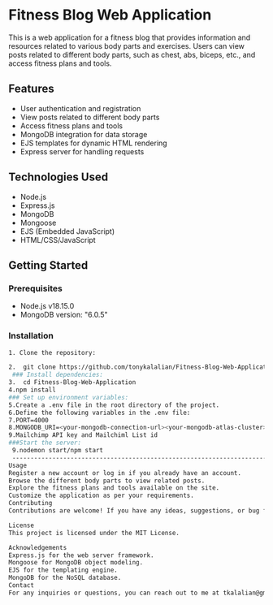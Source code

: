 # Fitness Blog Web Application

This is a web application for a fitness blog that provides information and resources related to various body parts and exercises. Users can view posts related to different body parts, such as chest, abs, biceps, etc., and access fitness plans and tools.

## Features

- User authentication and registration
- View posts related to different body parts
- Access fitness plans and tools
- MongoDB integration for data storage
- EJS templates for dynamic HTML rendering
- Express server for handling requests

## Technologies Used

- Node.js
- Express.js
- MongoDB
- Mongoose
- EJS (Embedded JavaScript)
- HTML/CSS/JavaScript

## Getting Started

### Prerequisites

- Node.js v18.15.0
- MongoDB version: "6.0.5"

### Installation


```bash
1. Clone the repository:

2.  git clone https://github.com/tonykalalian/Fitness-Blog-Web-Application.git
 ### Install dependencies:
3.  cd Fitness-Blog-Web-Application
4.npm install
### Set up environment variables:
5.Create a .env file in the root directory of the project.
6.Define the following variables in the .env file:
7.PORT=4000
8.MONGODB_URI=<your-mongodb-connection-url><your-mongodb-atlas-cluster>
9.Mailchimp API key and Mailchiml List id
###Start the server:
 9.nodemon start/npm start
 --------------------------------------------------------------------------------------------------------------------
Usage
Register a new account or log in if you already have an account.
Browse the different body parts to view related posts.
Explore the fitness plans and tools available on the site.
Customize the application as per your requirements.
Contributing
Contributions are welcome! If you have any ideas, suggestions, or bug fixes, please open an issue or submit a pull request.

License
This project is licensed under the MIT License.

Acknowledgements
Express.js for the web server framework.
Mongoose for MongoDB object modeling.
EJS for the templating engine.
MongoDB for the NoSQL database.
Contact
For any inquiries or questions, you can reach out to me at tkalalian@gmail.com
```
